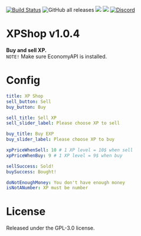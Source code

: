 [![Build Status](https://www.travis-ci.com/MintoD/XPShop.svg?branch=main)](https://www.travis-ci.com/MintoD/XPShop)
![GitHub all releases](https://img.shields.io/github/downloads/MintoD/XPShop/total)
[![](https://poggit.pmmp.io/shield.state/XPShop)](https://poggit.pmmp.io/p/XPShop)
[![](https://poggit.pmmp.io/shield.dl.total/XPShop)](https://poggit.pmmp.io/p/XPShop)
[![Discord](https://img.shields.io/discord/832970039607033857.svg?label=&logo=discord&logoColor=ffffff&color=7389D8&labelColor=6A7EC2)](https://discord.gg/6sDGCk2JuD)
# XPShop v1.0.4
**Buy and sell XP.**  
``NOTE!`` Make sure EconomyAPI is installed.
# Config
```yaml
title: XP Shop
sell_button: Sell
buy_button: Buy

sell_title: Sell XP
sell_slider_label: Please choose XP to sell

buy_title: Buy EXP
buy_slider_label: Please choose XP to buy

xpPriceWhenSell: 10 # 1 XP level = 10$ when sell
xpPriceWhenBuy: 9 # 1 XP level = 9$ when buy

sellSuccess: Sold!
buySuccess: Bought!

doNotEnoughMoney: You don't have enough money
isNotANumber: XP must be number
```
# License
Released under the GPL-3.0 license.
